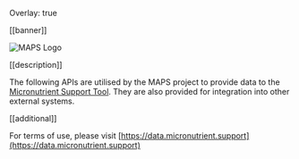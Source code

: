 Overlay: true

[[banner]]

![MAPS Logo](https://micronutrient.support/images/logo.svg)

[[description]]

The following APIs are utilised by the MAPS project to provide data to the [Micronutrient Support Tool](https://tool.micronutrient.support).  They are also provided for integration into other external systems.

[[additional]]

For terms of use, please visit [https://data.micronutrient.support](https://data.micronutrient.support)
